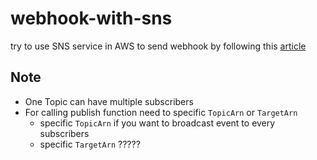 # webhook-with-sns
try to use SNS service in AWS to send webhook by following this [article](https://stackabuse.com/publishing-and-subscribing-to-aws-sns-messages-with-node-js/)

## Note

- One Topic can have multiple subscribers
- For calling publish function need to specific `TopicArn` or `TargetArn`
  - specific `TopicArn` if you want to broadcast event to every subscribers
  - specific `TargetArn` ?????
